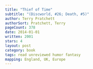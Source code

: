 ```yaml
---
title: "Thief of Time"
subtitle: "(Discworld, #26; Death, #5)"
author: Terry Pratchett
authorSort: Pratchett, Terry
pageCount: 378
date: 2014-01-01
written: 2001
stars: 4
layout: post
category: book
tags: read unreviewed humor fantasy
mapping: England, UK, Europe
---
```

